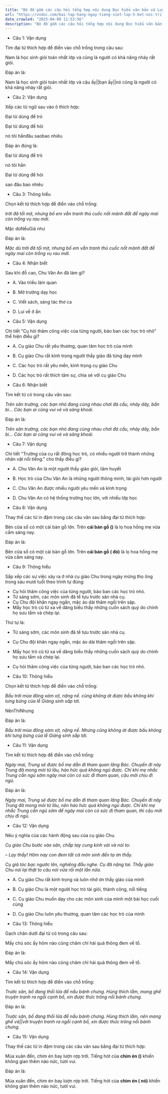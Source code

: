 ```yaml
---
title: "Bộ đề gồm các câu hỏi tổng hợp nội dung Đọc hiểu văn bản và Luyện từ và câu được học ở Tuần 28 trong chương trình Tiếng Việt lớp 5 Tập 2 Kết nối tri thức."
url: "https://vndoc.com/bai-tap-hang-ngay-tieng-viet-lop-5-ket-noi-tri-thuc-tuan-28-thu-5-337425"
date_crawled: "2025-04-09 11:53:56"
description: "Bộ đề gồm các câu hỏi tổng hợp nội dung Đọc hiểu văn bản và Luyện từ và câu được học ở Tuần 28 trong chương trình Tiếng Việt lớp 5 Tập 2 Kết nối tri thức."
---
```


* Câu 1:  Vận dụng

Tìm đại từ thích hợp để điền vào chỗ trống trong câu sau:

Nam là học sinh giỏi toán nhất lớp và  cũng là người có khả năng nhảy rất giỏi.

Đáp án là:

Nam là học sinh giỏi toán nhất lớp và cậu ấy||bạn ấy||nó cũng là người có khả năng nhảy rất giỏi.

* Câu 2:  Vận dụng

Xếp các từ ngữ sau vào ô thích hợp:

Đại từ dùng để trỏ

Đại từ dùng để hỏi

nó tôi hắnđâu saobao nhiêu

Đáp án đúng là:

Đại từ dùng để trỏ

nó tôi hắn

Đại từ dùng để hỏi

sao đâu bao nhiêu

* Câu 3:  Thông hiểu

Chọn kết từ thích hợp để điền vào chỗ trống:

_trời đã tối mịt, nhưng bố em vẫn tranh thủ cuốc nốt mảnh đất để ngày mai còn trồng vụ rau mới._

Mặc dùNếuGiá như

Đáp án là:

_Mặc dù trời đã tối mịt, nhưng bố em vẫn tranh thủ cuốc nốt mảnh đất để ngày mai còn trồng vụ rau mới._

* Câu 4:  Nhận biết

Sau khi đỗ cao, Chu Văn An đã làm gì?

  * A. Vào triều làm quan 
  * B. Mở trường dạy học 
  * C. Viết sách, sáng tác thơ ca 
  * D. Lui về ở ẩn 



* Câu 5:  Vận dụng

Chi tiết "Cụ hỏi thăm công việc của từng người, bảo ban các học trò nhỏ" thể hiện điều gì?

  * A. Cụ giáo Chu rất yêu thương, quan tâm học trò của mình 
  * B. Cụ giáo Chu rất kính trọng người thầy giáo đã từng dạy mình 
  * C. Các học trò rất yêu mến, kính trọng cụ giáo Chu 
  * D. Các học trò rất thích tâm sự, chia sẻ với cụ giáo Chu 



* Câu 6:  Nhận biết

Tìm kết từ có trong câu văn sau:

_Trên sân trường, các bạn nhỏ đang cùng nhau chơi đá cầu, nhảy dây, bắn bi... Các bạn ai cũng vui vẻ và sảng khoái._

Đáp án là:

_Trên sân trường, các bạn nhỏ đang cùng nhau chơi đá cầu, nhảy dây, bắn bi... Các bạn ai cũng vui vẻ và sảng khoái._

* Câu 7:  Vận dụng

Chi tiết "Trường của cụ rất đông học trò, có nhiều người trở thành những nhân vật nổi tiếng." cho thấy điều gì?

  * A. Chu Văn An là một người thầy giáo giỏi, tâm huyết 
  * B. Học trò của Chu Văn An là những người thông minh, tài giỏi hơn người 
  * C. Chu Văn An được nhiều người yêu mến và kính trọng 
  * D. Chu Văn An có hệ thống trường học lớn, với nhiều lớp học 



* Câu 8:  Vận dụng

Thay thế các từ in đậm trong các câu văn sau bằng đại từ thích hợp:

Bên cửa sổ có một cái bàn gỗ lớn. Trên **cái bàn gỗ ()** là lọ hoa hồng mẹ vừa cắm sáng nay.

Đáp án là:

Bên cửa sổ có một cái bàn gỗ lớn. Trên **cái bàn gỗ ( đó)** là lọ hoa hồng mẹ vừa cắm sáng nay.

* Câu 9:  Thông hiểu

Sắp xếp các sự việc xảy ra ở nhà cụ giáo Chu trong ngày mừng thọ ông trong sáu mươi tuổi theo trình tự đúng:

  * Cụ hỏi thăm công việc của từng người, bảo ban các học trò nhỏ.
  * Từ sáng sớm, các môn sinh đã tề tựu trước sân nhà cụ.
  * Cụ Chu đội khăn ngay ngắn, mặc áo dài thâm ngồi trên sập.
  * Mấy học trò cũ từ xa về dâng biếu thầy những cuốn sách quý do chính họ sưu tầm và chép lại.



Thứ tự là:

  * Từ sáng sớm, các môn sinh đã tề tựu trước sân nhà cụ.
  * Cụ Chu đội khăn ngay ngắn, mặc áo dài thâm ngồi trên sập.
  * Mấy học trò cũ từ xa về dâng biếu thầy những cuốn sách quý do chính họ sưu tầm và chép lại.
  * Cụ hỏi thăm công việc của từng người, bảo ban các học trò nhỏ.



* Câu 10:  Thông hiểu

Chọn kết từ thích hợp để điền vào chỗ trống:

_Bầu trời mùa đông xám xịt, nặng nề. cũng không át được bầu không khí tưng bừng của lễ Giáng sinh sắp tới._

NênThìNhưng

Đáp án là:

_Bầu trời mùa đông xám xịt, nặng nề. Nhưng cũng không át được bầu không khí tưng bừng của lễ Giáng sinh sắp tới._

* Câu 11:  Vận dụng

Tìm kết từ thích hợp để điền vào chỗ trống:

_Ngày mai, Trung sẽ được bố mẹ dẫn đi tham quan lăng Bác. Chuyến đi này Trung đã mong mỏi từ lâu, háo hức quá không ngủ được. Chỉ khi mẹ nhắc Trung cần ngủ sớm  ngày mai còn có sức đi tham quan,  cậu mới chịu đi ngủ._

Đáp án là:

_Ngày mai, Trung sẽ được bố mẹ dẫn đi tham quan lăng Bác. Chuyến đi này Trung đã mong mỏi từ lâu, nên háo hức quá không ngủ được. Chỉ khi mẹ nhắc Trung cần ngủ sớm để ngày mai còn có sức đi tham quan, thì cậu mới chịu đi ngủ._

* Câu 12:  Vận dụng

Nêu ý nghĩa của các hành động sau của cụ giáo Chu.

_Cụ giáo Chu bước vào sân, chắp tay cung kính vái và nói to:_

_– Lạy thầy! Hôm nay con đem tất cả môn sinh đến tạ ơn thầy._

_Cụ già tóc bạc ngước lên, nghiêng đầu nghe. Cụ đã nặng tai. Thầy giáo Chu nói lại thật to câu nói vừa rồi một lần nữa._

  * A. Cụ giáo Chu rất kính trọng và luôn nhớ ơn thầy giáo của mình 
  * B. Cụ giáo Chu là một người học trò tài giỏi, thành công, nổi tiếng 
  * C. Cụ giáo Chu muốn dạy cho các môn sinh của mình một bài học cuối cùng 
  * D. Cụ giáo Chu luôn yêu thương, quan tâm các học trò của mình 



* Câu 13:  Thông hiểu

Gạch chân dưới đại từ có trong câu sau:

Mấy chú sóc ấy hôm nào cũng chăm chỉ hái quả thông đem về tổ.

Đáp án là:

Mấy chú sóc ấy hôm nào cũng chăm chỉ hái quả thông đem về tổ.

* Câu 14:  Vận dụng

Tìm kết từ thích hợp để điền vào chỗ trống:

_Trước sân, bố đang thổi lửa để nấu bánh chưng. Hùng thích lắm, mang ghế  truyện tranh ra ngồi cạnh bố, xin được thức trông nồi bánh chưng._

Đáp án là:

_Trước sân, bố đang thổi lửa để nấu bánh chưng. Hùng thích lắm, nên mang ghế và||với truyện tranh ra ngồi cạnh bố, xin được thức trông nồi bánh chưng._

* Câu 15:  Vận dụng

Thay thế các từ in đậm trong các câu văn sau bằng đại từ thích hợp:

Mùa xuân đến, chim én bay lượn rợp trời. Tiếng hót của **chim én ()** khiến không gian thêm náo nức, tươi vui.

Đáp án là:

Mùa xuân đến, chim én bay lượn rợp trời. Tiếng hót của **chim én ( nó)** khiến không gian thêm náo nức, tươi vui.

